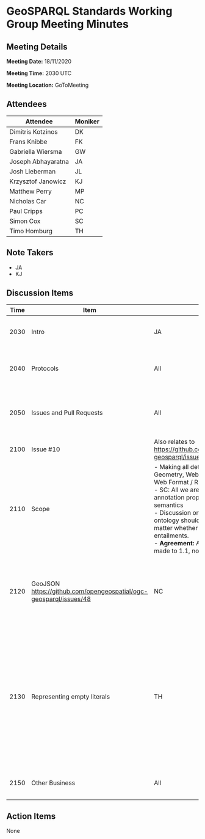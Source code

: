 # GeoSPARQL Standards Working Group Meeting Minutes
## Meeting Details
**Meeting Date:** 18/11/2020

**Meeting Time:** 2030 UTC

**Meeting Location:** GoToMeeting  

## Attendees
Attendee | Moniker |
---- | ---- |
Dimitris Kotzinos | DK |
Frans Knibbe | FK |
Gabriella Wiersma | GW |
Joseph Abhayaratna | JA |
Josh Lieberman | JL |
Krzysztof Janowicz | KJ |
Matthew Perry | MP |
Nicholas Car | NC |
Paul Cripps | PC |
Simon Cox | SC |
Timo Homburg | TH |

## Note Takers
- JA
- KJ

## Discussion Items
Time | Item | Who | Notes |
---- | ---- | ---- | ---- |
2030 | Intro | JA | Call for Patents <BR/> - None known <BR/> Roll Call <BR/> - Attendees recorded in minutes |
2040 | Protocols | All | - Minutes will be taken in Google Doc, and translated to Github meetings log <BR/> - Setup: pull requests will be checked by two other members of the group <BR/> Reviewing 1.1 pull requests. |
2050 | Issues and Pull Requests | All | Closing issue https://github.com/opengeospatial/ogc-geosparql/issues/50 <BR/> Merging pull request https://github.com/opengeospatial/ogc-geosparql/pull/53 |
2100 | Issue #10 | Also relates to https://github.com/opengeospatial/ogc-geosparql/issues/15 |
2110 | Scope | - Making all definitions e.g., for Geometry, Web-available in Semantic Web Format / RDF <BR/> - SC: All we are discussing for now are annotation properties that do not affect semantics <BR> - Discussion on whether the 1.0 ontology should be changed at all no matter whether it will chains any entailments. <BR> - **Agreement:** All the changes will be made to 1.1, not 1.0. |
2120 | GeoJSON https://github.com/opengeospatial/ogc-geosparql/issues/48 | NC | - Discussion on how to deal with geo:hasSerialization and more specific serializations such as GeoJSON. <BR/> - KJ/NC/SC on the need for URIs for Geometries etc <BR/> - MP: There are useful use cases for serialization specific relationships such as asWKT. <BR/> **Agreement:** #48 can be approved |
2130 | Representing empty literals | TH | - Are we restricting us to WGS84 → the format does this, not us. <BR/> - JL: This would have to be a flavor of JSON that does not conform to GeoJSON <BR/> - SC: GeoJSON is unlikely to change and one would need another serialization and there even may be naming issues <BR/> - JL: There are many reasons to have a GeoSPARQL-JSON <BR/> - TH: do we need something like ‘empty’ points? Instead of a NULL geometry <BR/> - NC → POINT() but (TH) how does this differ from the entirely empty literal? <BR/> - Two class hierarchies, why? <BR/> - SC: As far as OGC is concerned all roads lead to https://www.iso.org/standard/66175.html Does are not Web-ready so to speak |
2150 | Other Business | All | Do we want to allow for external artifacts? At last not those that would create logical inconsistencies depending on the formalism we use. |


## Action Items
None
